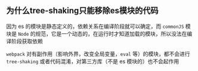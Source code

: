 ## 为什么tree-shaking只能移除es模块的代码
因为 es 的模块是静态定义的，依赖关系在编译阶段就可以确定，而 `commonJS` 模块是 `Node` 的规范，它是一个动态的，在运行时才知道加载的模块，所以没法在编译阶段获取依赖

`webpack` 对有副作用（影响外界，改变全局变量，`eval` 等）的模块，都不会进行 `tree-shaking` 或者代码混淆，对第三方库（不是 es 模块的）也不会起作用
